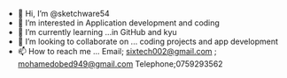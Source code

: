 - 👋 Hi, I’m @sketchware54
- 👀 I’m interested in Application development and coding 
- 🌱 I’m currently learning ...in GitHub and kyu
- 💞️ I’m looking to collaborate on ... coding projects and app development 
- 📫 How to reach me ...
Email; sixtech002@gmail.com
     ; mohamedobed949@gmail.com
Telephone;0759293562

<!---
sketchware54/sketchware54 is a ✨ special ✨ repository because its `README.md` (this file) appears on your GitHub profile.
You can click the Preview link to take a look at your changes.
--->
